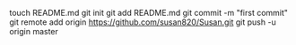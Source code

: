 touch README.md
git init
git add README.md
git commit -m "first commit"
git remote add origin https://github.com/susan820/Susan.git
git push -u origin master
